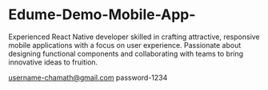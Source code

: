 # Edume-Demo-Mobile-App-
Experienced React Native developer skilled in crafting attractive, responsive mobile applications with a focus on user experience. Passionate about designing functional components and collaborating with teams to bring innovative ideas to fruition.


username-chamath@gmail.com
password-1234